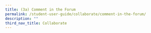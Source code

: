 ```yaml
---
title: (3a) Comment in the Forum
permalink: /student-user-guide/collaborate/comment-in-the-forum/
description: ""
third_nav_title: Collaborate
---
```

